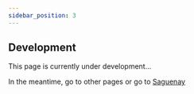 ```yaml
---
sidebar_position: 3
---
```


## Development

This page is currently under development...

In the meantime, go to other pages or go to [Saguenay](https://saguenay.vercel.app)

